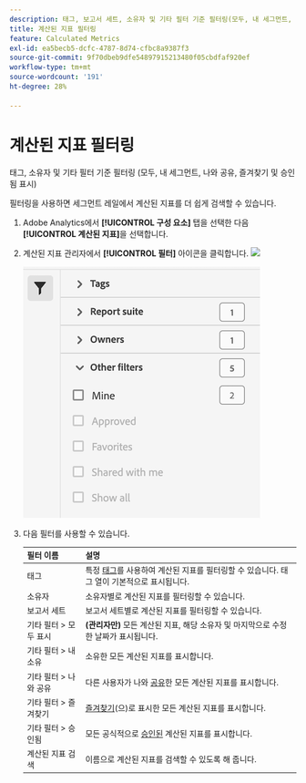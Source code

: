 ```yaml
---
description: 태그, 보고서 세트, 소유자 및 기타 필터 기준 필터링(모두, 내 세그먼트, 나와 공유, 즐겨찾기 및 승인됨 표시)
title: 계산된 지표 필터링
feature: Calculated Metrics
exl-id: ea5becb5-dcfc-4787-8d74-cfbc8a9387f3
source-git-commit: 9f70dbeb9dfe54897915213480f05cbdfaf920ef
workflow-type: tm+mt
source-wordcount: '191'
ht-degree: 28%

---
```


# 계산된 지표 필터링

태그, 소유자 및 기타 필터 기준 필터링 (모두, 내 세그먼트, 나와 공유, 즐겨찾기 및 승인됨 표시)

필터링을 사용하면 세그먼트 레일에서 계산된 지표를 더 쉽게 검색할 수 있습니다.

1. Adobe Analytics에서 **[!UICONTROL 구성 요소]** 탭을 선택한 다음 **[!UICONTROL 계산된 지표]**&#x200B;을 선택합니다.

1. 계산된 지표 관리자에서 **[!UICONTROL 필터]** 아이콘을 클릭합니다. ![](https://spectrum.adobe.com/static/icons/workflow_18/Smock_Filter_18_N.svg)

   ![](assets/filtering.png)

1. 다음 필터를 사용할 수 있습니다.

   | 필터 이름 | 설명 |
   |---|---|
   | 태그 | 특정 [태그](/help/components/c-calcmetrics/c-workflow/cm-workflow/cm-tagging.md)를 사용하여 계산된 지표를 필터링할 수 있습니다. 태그 열이 기본적으로 표시됩니다. |
   | 소유자 | 소유자별로 계산된 지표를 필터링할 수 있습니다. |
   | 보고서 세트 | 보고서 세트별로 계산된 지표를 필터링할 수 있습니다. |
   | 기타 필터 > 모두 표시 | **(관리자만)** 모든 계산된 지표, 해당 소유자 및 마지막으로 수정한 날짜가 표시됩니다. |
   | 기타 필터 > 내 소유 | 소유한 모든 계산된 지표를 표시합니다. |
   | 기타 필터 > 나와 공유 | 다른 사용자가 나와 [공유](/help/components/c-calcmetrics/c-workflow/cm-workflow/cm-sharing.md)한 모든 계산된 지표를 표시합니다. |
   | 기타 필터 > 즐겨찾기 | [즐겨찾기](/help/components/segmentation/segmentation-workflow/t-seg-favorite.md)(으)로 표시한 모든 계산된 지표를 표시합니다. |
   | 기타 필터 > 승인됨 | 모든 공식적으로 [승인된](/help/components/c-calcmetrics/c-workflow/cm-workflow/cm-approving.md) 계산된 지표를 표시합니다. |
   | 계산된 지표 검색 | 이름으로 계산된 지표를 검색할 수 있도록 해 줍니다. |

